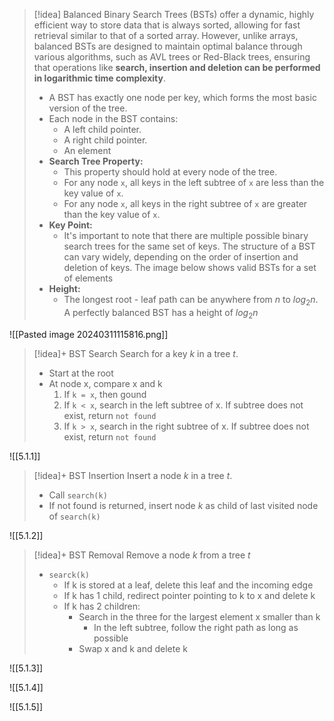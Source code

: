 
> [!idea]
> Balanced Binary Search Trees (BSTs) offer a dynamic, highly efficient way to store data that is always sorted, allowing for fast retrieval similar to that of a sorted array. However, unlike arrays, balanced BSTs are designed to maintain optimal balance through various algorithms, such as AVL trees or Red-Black trees, ensuring that operations like **search, insertion and deletion can be performed in logarithmic time complexity**.
> 
> - A BST has exactly one node per key, which forms the most basic version of the tree.
> - Each node in the BST contains:
>   - A left child pointer.
>   - A right child pointer.
>   - An element
> - **Search Tree Property:**
>   - This property should hold at every node of the tree.
>   - For any node `x`, all keys in the left subtree of `x` are less than the key value of `x`.
>   - For any node `x`, all keys in the right subtree of `x` are greater than the key value of `x`.
> - **Key Point:**
>   - It's important to note that there are multiple possible binary search trees for the same set of keys. The structure of a BST can vary widely, depending on the order of insertion and deletion of keys. The image below shows valid BSTs for a set of elements
> - **Height:**
> 	- The longest root - leaf path can be anywhere from $n$ to $log_2{n}$. A perfectly balanced BST has a height of $log_2{n}$

 ![[Pasted image 20240311115816.png]]

> [!idea]+ BST Search
> Search for a key $k$ in a tree $t$.
> - Start at the root
> - At node x, compare x and k
> 	1. If `k = x`, then gound
> 	2. If `k < x`, search in the left subtree of x. If subtree does not exist, return `not found`
> 	3. If `k > x`, search in the right subtree of x. If subtree does not exist, return `not found`

![[5.1.1]]


> [!idea]+ BST Insertion
> Insert a node $k$ in a tree $t$.
> - Call `search(k)`
> - If not found is returned, insert node $k$ as child of last visited node of `search(k)`

![[5.1.2]]

> [!idea]+ BST Removal
> Remove a node $k$ from a tree $t$
> - `searck(k)`
> 	- If k is stored at a leaf, delete this leaf and the incoming edge
> 	- If k has 1 child, redirect pointer pointing to k to x and delete k
> 	- If k has 2 children:
> 		- Search in the three for the largest element x smaller than k
> 			- In the left subtree, follow the right path as long as possible
> 		- Swap x and k and delete k

![[5.1.3]]

![[5.1.4]]

![[5.1.5]]


